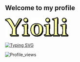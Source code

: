 ## Welcome to my profile
![Header](https://github.com/Yioili/Yioili/blob/main/assets/ggif.gif)

[![Typing SVG](https://readme-typing-svg.demolab.com?font=Fira+Code&pause=1000&color=FDE910&width=435&lines=My+name+is+Yana+and+I`m+a+QA+Engineer)](https://git.io/typing-svg)

![Profile_views](https://komarev.com/ghpvc/?username=danny-pilot&color=yellow&style=plastic)
<!--
**Yioili/Yioili** is a ✨ _special_ ✨ repository because its `README.md` (this file) appears on your GitHub profile.

Here are some ideas to get you started:

- 🔭 I’m currently working on ...
- 🌱 I’m currently learning ...
- 👯 I’m looking to collaborate on ...
- 🤔 I’m looking for help with ...
- 💬 Ask me about ...
- 📫 How to reach me: ...
- 😄 Pronouns: ...
- ⚡ Fun fact: ...
-->
